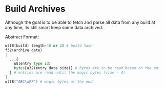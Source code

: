 # Build Archives
Although the goal is to be able to fetch and parse all data from any build at any time, its still smart keep some data archived.

Abstract Format:
```py
utf8(build) length=40 or 20 # build hash
f32(archive date)
[
  ...{
    u8(entry type id)
    bytes[u32(entry data size)] # bytes are to be read based on the entry type, the amount of bytes is defined by entry data size
  } # entries are read until the magic bytes (size - 4)
]
utf8("ABC\xFF") # magic bytes at the end
```
